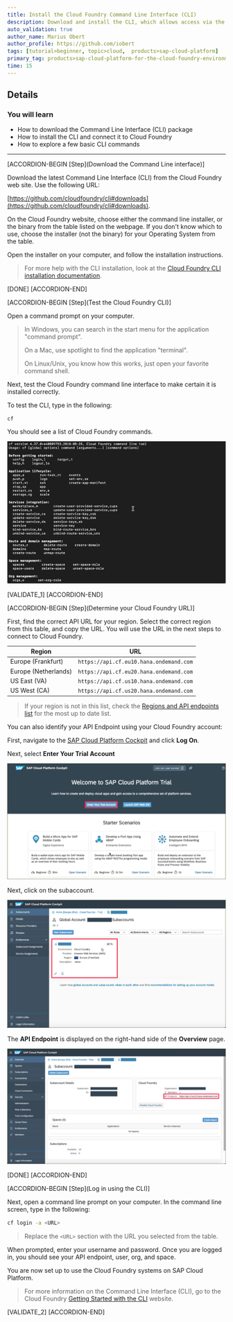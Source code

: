 ```yaml
---
title: Install the Cloud Foundry Command Line Interface (CLI)
description: Download and install the CLI, which allows access via the command line.
auto_validation: true
author_name: Marius Obert
author_profile: https://github.com/iobert
tags: [tutorial>beginner, topic>cloud,  products>sap-cloud-platform]
primary_tag: products>sap-cloud-platform-for-the-cloud-foundry-environment
time: 15
---
```


## Details
### You will learn  
 - How to download the Command Line Interface (CLI) package
 - How to install the CLI and connect it to Cloud Foundry
 - How to explore a few basic CLI commands

---

[ACCORDION-BEGIN [Step](Download the Command Line interface)]

Download the latest Command Line Interface (CLI) from the Cloud Foundry web site.  Use the following URL:  

[https://github.com/cloudfoundry/cli#downloads](https://github.com/cloudfoundry/cli#downloads).

On the Cloud Foundry website, choose either the command line installer, or the binary from the table listed on the webpage.  If you don't know which to use, choose the installer (not the binary) for your Operating System from the table.

Open the installer on your computer, and follow the installation instructions.

> For more help with the CLI installation, look at the [Cloud Foundry CLI installation documentation](http://docs.cloudfoundry.org/cf-cli/install-go-cli.html).

[DONE]
[ACCORDION-END]

[ACCORDION-BEGIN [Step](Test the Cloud Foundry CLI)]

Open a command prompt on your computer.  

> In Windows, you can search in the start menu for the application "command prompt".  
>
> On a Mac, use spotlight to find the application "terminal".
>
> On Linux/Unix, you know how this works, just open your favorite command shell.

Next, test the Cloud Foundry command line interface to make certain it is installed correctly.

To test the CLI, type in the following:

    cf

You should see a list of Cloud Foundry commands.

![Cloud Foundry list of Commands](cfhelp.png)

[VALIDATE_1]
[ACCORDION-END]

[ACCORDION-BEGIN [Step](Determine your Cloud Foundry URL)]

First, find the correct API URL for your region.  Select the correct region from this table, and copy the URL.  You will use the URL in the next steps to connect to Cloud Foundry.  

| Region                                          | URL                                         |
| ----------------------------------------------- | ---------------------------------------     |
| Europe (Frankfurt)        | `https://api.cf.eu10.hana.ondemand.com`     |
| Europe (Netherlands)  | `https://api.cf.eu20.hana.ondemand.com`     |
| US East (VA)               | `https://api.cf.us10.hana.ondemand.com`     |
| US West (CA)        | `https://api.cf.us20.hana.ondemand.com`     |

> If your region is not in this list, check the [Regions and API endpoints list](https://help.sap.com/viewer/65de2977205c403bbc107264b8eccf4b/Cloud/en-US/350356d1dc314d3199dca15bd2ab9b0e.html#loiof344a57233d34199b2123b9620d0bb41) for the most up to date list.

You can also identify your API Endpoint using your Cloud Foundry account:

First, navigate to the [SAP Cloud Platform Cockpit](https://hanatrial.ondemand.com) and click **Log On**.

Next, select **Enter Your Trial Account**

![entertrial](entertrial.png)

Next, click on the subaccount.

![subaccount](subaccount.png)

The **API Endpoint** is displayed on the right-hand side of the **Overview** page.

![endpoint](endpoint.png)

[DONE]
[ACCORDION-END]

[ACCORDION-BEGIN [Step](Log in using the CLI)]

Next, open a command line prompt on your computer.  In the command line screen, type in the following:

```bash
cf login -a <URL>
```
> Replace the `<URL>` section with the URL you selected from the table.

When prompted, enter your username and password.  Once you are logged in, you should see your API endpoint, user, org, and space.

You are now set up to use the Cloud Foundry systems on SAP Cloud Platform.

> For more information on the Command Line Interface (CLI), go to the Cloud Foundry [Getting Started with the CLI](http://docs.cloudfoundry.org/cf-cli/getting-started.html) website.

[VALIDATE_2]
[ACCORDION-END]
